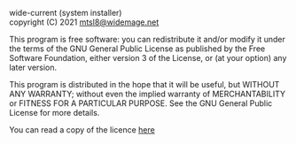 wide-current (system installer)</br>
copyright (C) 2021 mtsl8@widemage.net

This program is free software: you can redistribute it and/or modify
it under the terms of the GNU General Public License as published by
the Free Software Foundation, either version 3 of the License, or
(at your option) any later version.

This program is distributed in the hope that it will be useful,
but WITHOUT ANY WARRANTY; without even the implied warranty of
MERCHANTABILITY or FITNESS FOR A PARTICULAR PURPOSE.  See the
GNU General Public License for more details.

You can read a copy of the licence [here](/GNU-GPL-3.0.html)
